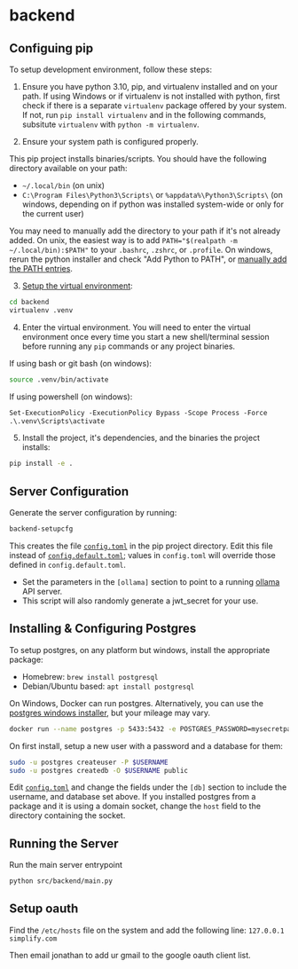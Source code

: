# backend

## Configuing pip
To setup development environment, follow these steps:

1. Ensure you have python 3.10, pip, and virtualenv installed and on your path.
If using Windows or if virtualenv is not installed with python, first check if there is a separate `virtualenv` package offered by your system. If not, run `pip install virtualenv` and in the following commands, subsitute `virtualenv` with `python -m virtualenv`.

2. Ensure your system path is configured properly.

This pip project installs binaries/scripts. You should have the following directory available on your path:
- `~/.local/bin` (on unix)
- `C:\Program Files\Python3\Scripts\` or `%appdata%\Python3\Scripts\` (on windows, depending on if python was installed system-wide or only for the current user)

You may need to manually add the directory to your path if it's not already added. On unix, the easiest way is to add `PATH="$(realpath -m ~/.local/bin):$PATH"` to your `.bashrc`, `.zshrc`, or `.profile`. On windows, rerun the python installer and check "Add Python to PATH", or [manually add the PATH entries](https://superuser.com/questions/143119/how-do-i-add-python-to-the-windows-path).

3. [Setup the virtual environment](https://virtualenv.pypa.io/en/latest/user_guide.html):
```bash
cd backend
virtualenv .venv
```

4. Enter the virtual environment. You will need to enter the virtual environment once every time you start a new shell/terminal session before running any `pip` commands or any project binaries.

If using bash or git bash (on windows):
```bash
source .venv/bin/activate
```

If using powershell (on windows):
```ps
Set-ExecutionPolicy -ExecutionPolicy Bypass -Scope Process -Force
.\.venv\Scripts\activate
```

5. Install the project, it's dependencies, and the binaries the project installs:
```bash
pip install -e .
```


## Server Configuration
Generate the server configuration by running:
```bash
backend-setupcfg
```
This creates the file [`config.toml`](./config.toml) in the pip project directory. Edit this file instead of [`config.default.toml`](./config.default.toml); values in `config.toml` will override those defined in `config.default.toml`.

- Set the parameters in the `[ollama]` section to point to a running [ollama](https://ollama.ai/) API server.
- This script will also randomly generate a jwt_secret for your use.


## Installing & Configuring Postgres
To setup postgres, on any platform but windows, install the appropriate package:
- Homebrew: `brew install postgresql`
- Debian/Ubuntu based: `apt install postgresql`

On Windows, Docker can run postgres. Alternatively, you can use the [postgres windows installer](https://www.postgresql.org/download/windows/), but your mileage may vary.
```bash
docker run --name postgres -p 5433:5432 -e POSTGRES_PASSWORD=mysecretpassword -d postgres
```

On first install, setup a new user with a password and a database for them:
```bash
sudo -u postgres createuser -P $USERNAME
sudo -u postgres createdb -O $USERNAME public
```

Edit [`config.toml`](./config.toml) and change the fields under the `[db]` section to include the username, and database set above. If you installed postgres from a package and it is using a domain socket, change the `host` field to the directory containing the socket.

## Running the Server

Run the main server entrypoint
```bash
python src/backend/main.py
```
## Setup oauth

Find the `/etc/hosts` file on the system and add the following line:
`127.0.0.1 simplify.com`

Then email jonathan to add ur gmail to the google oauth client list.
